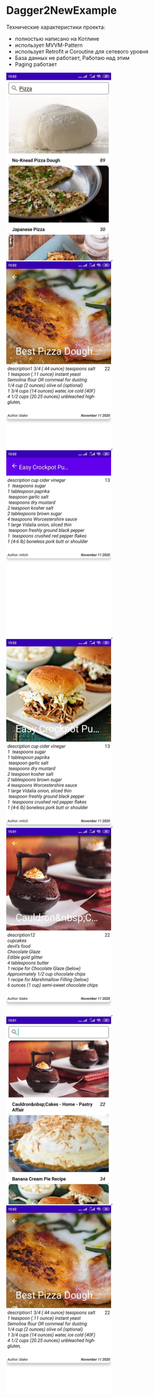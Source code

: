 # Dagger2NewExample

Технические характеристики проекта:

- полностью написано на Котлине
- использует MVVM-Pattern
- использует Retrofit и Coroutine для сетевого уровня
- База данных не работает, Работаю над этим
- Paging работает


<img height="500" src="https://github.com/jalgas93/Dagger2NewExample/blob/jalgas3/photo_2021-03-19_15-14-32.jpg" />,<img height="500" src="https://github.com/jalgas93/Dagger2NewExample/blob/jalgas3/photo_2021-03-19_15-14-28.jpg" />,<img height="500" src="https://github.com/jalgas93/Dagger2NewExample/blob/jalgas3/photo_2021-03-19_15-14-34.jpg" />,<img height="500" src="https://github.com/jalgas93/Dagger2NewExample/blob/jalgas3/photo_2021-03-19_15-14-39.jpg" />,<img height="500" src="https://github.com/jalgas93/Dagger2NewExample/blob/jalgas3/photo_2021-03-19_15-14-42.jpg" />,<img height="500" src="https://github.com/jalgas93/Dagger2NewExample/blob/jalgas3/photo_2021-03-19_15-14-45.jpg" />,<img height="500" src="https://github.com/jalgas93/Dagger2NewExample/blob/jalgas3/photo_2021-03-19_15-15-44.jpg" />
